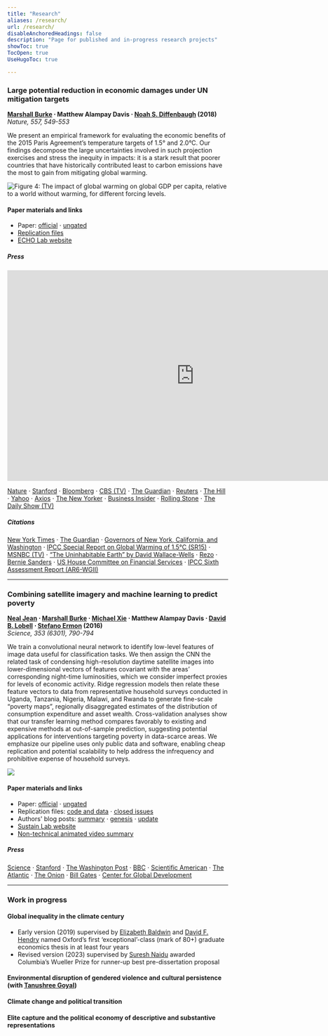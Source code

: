 ```yaml
---
title: "Research"
aliases: /research/
url: /research/
disableAnchoredHeadings: false
description: "Page for published and in-progress research projects"
showToc: true
TocOpen: true
UseHugoToc: true

---
```


### Large potential reduction in economic damages under UN mitigation targets

**[Marshall Burke](https://web.stanford.edu/~mburke/) $\cdot$ Matthew Alampay Davis $\cdot$ [Noah S. Diffenbaugh](https://profiles.stanford.edu/noah-diffenbaugh) (2018)**  
*Nature, 557, 549-553*

We present an empirical framework for evaluating the economic benefits of the 2015 Paris Agreement’s temperature targets of 1.5° and 2.0°C. Our findings decompose the large uncertainties involved in such projection exercises and stress the inequity in impacts: it is a stark result that poorer countries that have historically contributed least to carbon emissions have the most to gain from mitigating global warming.

![Figure 4: The impact of global warming on global GDP per capita, relative to a world without warming, for different forcing levels.](https://media.springernature.com/full/springer-static/image/art%3A10.1038%2Fs41586-018-0071-9/MediaObjects/41586_2018_71_Fig4_HTML.jpg)

#### Paper materials and links

+ Paper: [official](https://doi.org/10.1038/s41586-018-0071-9) $\cdot$ [ungated](/papers/BurkeDavisDiffenbaugh2018.pdf)
+ [Replication files](https://github.com/wmadavis/BDD2018)
+ [ECHO Lab website](https://www.stanfordecholab.com/)

##### Press

<iframe width="852" height="480" src="https://www.youtube.com/embed/40JS3W4um7o" title="Marshall Burke on The Daily Show" frameborder="0" allow="accelerometer; autoplay; clipboard-write; encrypted-media; gyroscope; picture-in-picture; web-share" allowfullscreen></iframe>

[Nature](https://www.nature.com/articles/d41586-018-05198-7) $\cdot$
[Stanford](https://news.stanford.edu/2018/05/23/reducing-emissions-save-trillions/) $\cdot$
[Bloomberg](https://www.bna.com/money-fewer-woes-n57982093114/) $\cdot$
[CBS (TV)](https://www.youtube.com/watch?v=29c7dTBEdcA) $\cdot$
[The Guardian](https://www.theguardian.com/environment/2018/may/23/hitting-toughest-climate-target-will-save-world-30tn-in-damages-analysis-shows) $\cdot$
[Reuters](https://www.weforum.org/agenda/2018/05/strict-curbs-on-global-warming-would-buoy-world-economy) $\cdot$
[The Hill](https://thehill.com/opinion/energy-environment/389550-paris-agreement-goals-could-save-trillions-in-avoided-climate) $\cdot$
[Yahoo](https://www.yahoo.com/news/fighting-climate-change-could-save-172228421.html) $\cdot$
[Axios](https://www.axios.com/climate-change-paris-agreement-economic-costs-gdp-127aea31-085a-487d-b8b8-b1e7a2befcca.html) $\cdot$
[The New Yorker](https://www.newyorker.com/news/news-desk/the-false-choice-between-economic-growth-and-combatting-climate-change) $\cdot$
[Business Insider](https://www.businessinsider.com/climate-change-capitalism-economic-threat-worse-than-depression-2019-2?r=US&IR=T) $\cdot$
[Rolling Stone](https://www.rollingstone.com/politics/politics-news/why-the-green-new-deal-is-cheap-actually-965794/) $\cdot$
[The Daily Show (TV)](https://www.youtube.com/watch?v=40JS3W4um7o)

##### Citations

[New York Times](https://www.nytimes.com/2018/10/15/climate/trump-climate-change-fact-check.html?smid=tw-nytimes&smtyp=cur) $\cdot$
[The Guardian](https://www.theguardian.com/us-news/2018/oct/15/fact-check-donald-trumps-claims-versus-climate-science) $\cdot$
[Governors of New York, California, and Washington](https://www.usatoday.com/story/opinion/2018/06/01/climate-change-work-continues-trumps-paris-retreat-governors-column/661059002/) $\cdot$
[IPCC Special Report on Global Warming of 1.5°C (SR15)](https://www.ipcc.ch/sr15/chapter/chapter-3/) $\cdot$
[MSNBC (TV)](https://www.msnbc.com/morning-joe/watch/-we-are-entering-into-an-unprecedented-climate-1445411907673?fbclid=IwAR1pVWunxrM0UWURQKo06aSEMqZPFG6dZ_PZS4VDxbbn7u2cONwY_OaT5MY) $\cdot$
[“The Uninhabitable Earth” by David Wallace-Wells](https://www.penguinrandomhouse.com/books/586541/the-uninhabitable-earth-by-david-wallace-wells/) $\cdot$
[Rezo](https://www.nytimes.com/2019/05/25/world/europe/rezo-cdu-youtube-germany.html) $\cdot$
[Bernie Sanders](https://berniesanders.com/issues/the-green-new-deal/) $\cdot$
[US House Committee on Financial Services](https://financialservices.house.gov/calendar/eventsingle.aspx?EventID=404231#Wbcast03222017) $\cdot$
[IPCC Sixth Assessment Report (AR6-WGII)](https://www.ipcc.ch/report/ar6/wg2/)

---

### Combining satellite imagery and machine learning to predict poverty

**[Neal Jean](https://nealjean.com/) $\cdot$ [Marshall Burke](https://web.stanford.edu/~mburke/) $\cdot$ [Michael Xie](https://cs.stanford.edu/~eix/) $\cdot$ Matthew Alampay Davis $\cdot$ [David B. Lobell](https://fse.fsi.stanford.edu/people/david_lobell) $\cdot$ [Stefano Ermon](https://cs.stanford.edu/~ermon/) (2016)**  
*Science, 353 (6301), 790-794*  

We train a convolutional neural network to identify low-level features of image data useful for classification tasks. We then assign the CNN the related task of condensing high-resolution daytime satellite images into lower-dimensional vectors of features covariant with the areas’ corresponding night-time luminosities, which we consider imperfect proxies for levels of economic activity. Ridge regression models then relate these feature vectors to data from representative household surveys conducted in Uganda, Tanzania, Nigeria, Malawi, and Rwanda to generate fine-scale “poverty maps”, regionally disaggregated estimates of the distribution of consumption expenditure and asset wealth. Cross-validation analyses show that our transfer learning method compares favorably to existing and expensive methods at out-of-sample prediction, suggesting potential applications for interventions targeting poverty in data-scarce areas. We emphasize our pipeline uses only public data and software, enabling cheap replication and potential scalability to help address the infrequency and prohibitive expense of household surveys.  

![](/papers/PovertyMap.png)

#### Paper materials and links

+ Paper: [official](https://doi.org/10.1126/science.aaf7894) $\cdot$ [ungated](/papers/JeanEtAl2016.pdf)
+ Replication files: [code and data](https://github.com/nealjean/predicting-poverty) $\cdot$ [closed issues](https://github.com/nealjean/predicting-poverty/issues?q=is%3Aissue+is%3Aclosed)
+ Authors' blog posts: [summary](http://www.g-feed.com/2016/08/economics-from-space.html) $\cdot$ [genesis](http://www.g-feed.com/2016/08/risk-aversion-in-science.html) $\cdot$ [update](http://www.g-feed.com/2017/02/targeting-poverty-with-satellites.html)
+ [Sustain Lab website](http://sustain.stanford.edu/predicting-poverty)
+ [Non-technical animated video summary](https://www.youtube.com/watch?v=DafZSeIGLNE)

##### Press

[Science](http://science.sciencemag.org/content/353/6301/753) $\cdot$
[Stanford](https://news.stanford.edu/2016/08/18/combining-satellite-data-machine-learning-to-map-poverty/) $\cdot$
[The Washington Post](https://www.washingtonpost.com/news/wonk/wp/2016/08/24/how-satellite-images-are-helping-find-the-worlds-hidden-poor/?noredirect=on&utm_term=.ad5ca2f277da) $\cdot$
[BBC](https://www.bbc.co.uk/news/science-environment-37122748) $\cdot$
[Scientific American](https://www.scientificamerican.com/article/2016-world-changing-ideas/) $\cdot$
[The Atlantic](https://www.theatlantic.com/technology/archive/2016/08/can-satellites-learn-to-see-poverty/497153/) $\cdot$
[The Onion](https://www.theonion.com/satellite-images-could-predict-poverty-1819563263) $\cdot$ [Bill Gates](https://twitter.com/BillGates/status/773188644014350336) $\cdot$
[Center for Global Development](https://www.cgdev.org/blog/can-we-measure-poverty-outer-space)

---

### Work in progress

#### Global inequality in the climate century

+ Early version (2019) supervised by [Elizabeth Baldwin](http://elizabeth-baldwin.me.uk/) and [David F. Hendry](https://www.nuffield.ox.ac.uk/people/profiles/david-hendry/) named Oxford’s first ‘exceptional’-class (mark of 80+) graduate economics thesis in at least four years
+ Revised version (2023) supervised by [Suresh Naidu](https://sites.santafe.edu/~snaidu/) awarded Columbia’s Wueller Prize for runner-up best pre-dissertation proposal

#### Environmental disruption of gendered violence and cultural persistence (with [Tanushree Goyal](https://www.tanushreegoyal.com/))

#### Climate change and political transition

#### Elite capture and the political economy of descriptive and substantive representations